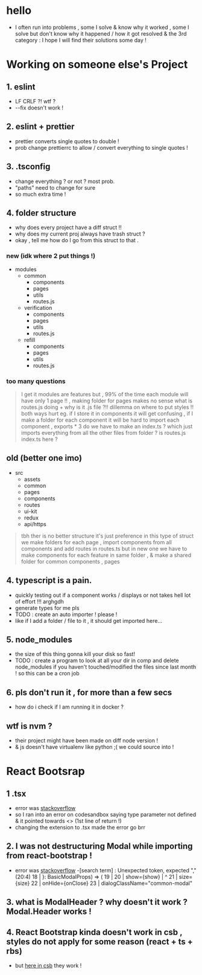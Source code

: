 # hello
- I often run into problems , some I solve & know why it worked , some I solve but don't know why it happened / how it got resolved & the 3rd category : I hope I will find their solutions some day !


# Working on someone else's Project
## 1. eslint 
- LF CRLF ?! wtf ?
- --fix doesn't work !

## 2. eslint + prettier
- prettier converts single quotes to double !
- prob change prettierrc to allow / convert everything to single quotes !

## 3. .tsconfig
- change everything ? or not ? most prob. 
- "paths" need to change for sure 
- so much extra time !

## 4. folder structure 
- why does every project have a diff struct !!
- why does my current proj always have trash struct ?
- okay , tell me how do I go from this struct to that .
### new (idk where 2 put things !)
- modules
  - common
    - components
    - pages
    - utils 
    - routes.js
  - verification
    - components
    - pages
    - utils 
    - routes.js
  - refill 
    - components
    - pages
    - utils
    - routes.js
### too many questions
 > I get it modules are features but , 99% of the time each module will have only 1 page !! , making folder for pages makes no sense
 > what is routes.js doing + why is it .js file ?!!
 > dillemma on where to put styles !! both ways hurt eg. if I store it in components it will get confusing , if I make a folder for each component it will be hard to import each component , exports * 3
 > do we have to make an index.ts ? which just imports everything from all the other files from folder ?
 > is routes.js index.ts here ?
 > 

## old (better one imo)
- src
  - assets 
  - common
  - pages
  - components
  - routes
  - ui-kit
  - redux
  - api/https

> tbh ther is no better structure it's just preference
> in this type of struct we make folders for each page , import components from all components and add routes in routes.ts
> but in new one we have to make components for each feature in same folder , & make a shared folder for common components , pages 


## 4. typescript is a pain.
- quickly testing out if a component works / displays or not takes hell lot of effort !!! arghgdh
- generate types for me pls 
- TODO : create an auto importer ! please !
- like if I add a folder / file to it , it should get imported here...

## 5. node_modules
- the size of this thing gonna kill your disk so fast!
- TODO : create a program to look at all your dir in comp and delete node_modules if you haven't touched/modified the files since last month ! so this can be a cron job

## 6. pls don't run it , for more than a few secs
- how do i check if I am running it in docker ?

## wtf is nvm ?
-  their project might have been made on diff node version !
-  & js doesn't have virtualenv like python ;( we could source into !



# React Bootsrap 
## 1 .tsx
- error was [stackoverflow](https://stackoverflow.com/questions/57093103/type-argument-list-cannot-be-empty)
- so I ran into an error on codesandbox saying type parameter not defined & it pointed towards <> (1st line of return !)
- changing the extension to .tsx made the error go brr

## 2. I was not destructuring Modal while importing from react-bootstrap !
- error was [stackoverflow](https://stackoverflow.com/questions/52998987/parsing-error-unexpected-token-expected)
-[search term] : Unexpected token, expected "," (20:4) 18 | }: BasicModalProps) => ( 19 | <Modal > 20 | show={show} | ^ 21 | size={size} 22 | onHide={onClose} 23 | dialogClassName="common-modal"

## 3. what is ModalHeader ? why doesn't it work ? Modal.Header works !
  
## 4. React Bootstrap kinda doesn't work in csb , styles do not apply for some reason (react + ts + rbs)
- but [here in csb](https://codesandbox.io/s/react-bootstrap-demo-forked-8dd806?file=/src/App.js) they work !
  

